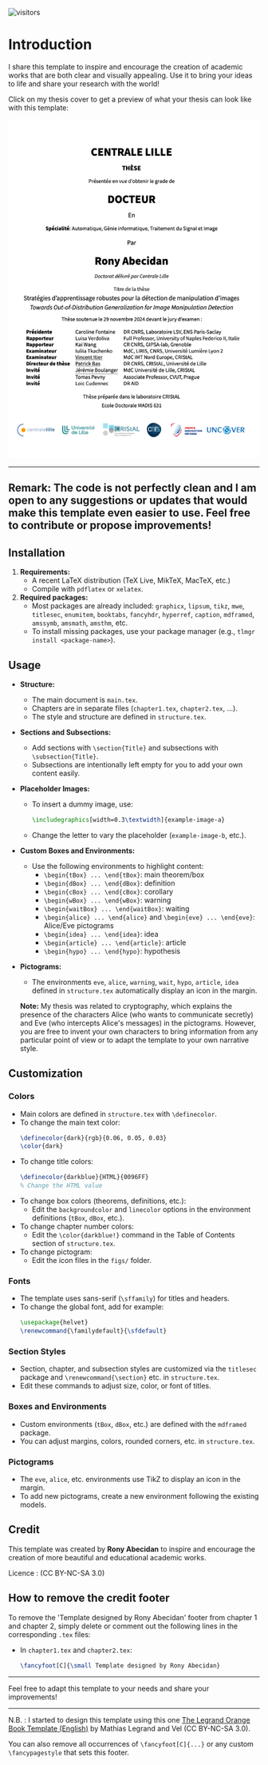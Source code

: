  ![visitors](https://visitor-badge.laobi.icu/badge?page_id=RonyAbecidan.Modern-Manuscript)

# Introduction

I share this template to inspire and encourage the creation of academic works that are both clear and visually appealing. Use it to bring your ideas to life and share your research with the world!

Click on my thesis cover to get a preview of what your thesis can look like with this template:

[![Cover Image](./cover.png "Link to PDF")](https://pdf2flip.forge.apps.education.fr/?p=2&m=0#https://theses.hal.science/tel-04886125v1/document)



---
Remark: The code is not perfectly clean and I am open to any suggestions or updates that would make this template even easier to use. Feel free to contribute or propose improvements!
---


## Installation

1. **Requirements:**
   - A recent LaTeX distribution (TeX Live, MikTeX, MacTeX, etc.)
   - Compile with `pdflatex` or `xelatex`.
2. **Required packages:**
   - Most packages are already included: `graphicx`, `lipsum`, `tikz`, `mwe`, `titlesec`, `enumitem`, `booktabs`, `fancyhdr`, `hyperref`, `caption`, `mdframed`, `amssymb`, `amsmath`, `amsthm`, etc.
   - To install missing packages, use your package manager (e.g., `tlmgr install <package-name>`).

## Usage

- **Structure:**
  - The main document is `main.tex`.
  - Chapters are in separate files (`chapter1.tex`, `chapter2.tex`, ...).
  - The style and structure are defined in `structure.tex`.
- **Sections and Subsections:**
  - Add sections with `\section{Title}` and subsections with `\subsection{Title}`.
  - Subsections are intentionally left empty for you to add your own content easily.
- **Placeholder Images:**
  - To insert a dummy image, use:
    ```latex
    \includegraphics[width=0.3\textwidth]{example-image-a}
    ```
  - Change the letter to vary the placeholder (`example-image-b`, etc.).
- **Custom Boxes and Environments:**
  - Use the following environments to highlight content:
    - `\begin{tBox} ... \end{tBox}`: main theorem/box
    - `\begin{dBox} ... \end{dBox}`: definition
    - `\begin{cBox} ... \end{cBox}`: corollary
    - `\begin{wBox} ... \end{wBox}`: warning
    - `\begin{waitBox} ... \end{waitBox}`: waiting
    - `\begin{alice} ... \end{alice}` and `\begin{eve} ... \end{eve}`: Alice/Eve pictograms
    - `\begin{idea} ... \end{idea}`: idea
    - `\begin{article} ... \end{article}`: article
    - `\begin{hypo} ... \end{hypo}`: hypothesis
- **Pictograms:**
  - The environments `eve`, `alice`, `warning`, `wait`, `hypo`, `article`, `idea` defined in  `structure.tex` automatically display an icon in the margin.

  **Note:** My thesis was related to cryptography, which explains the presence of the characters Alice (who wants to communicate secretly) and Eve (who intercepts Alice's messages) in the pictograms. However, you are free to invent your own characters to bring information from any particular point of view or to adapt the template to your own narrative style.

## Customization

### Colors
- Main colors are defined in `structure.tex` with `\definecolor`.
- To change the main text color:
  ```latex
  \definecolor{dark}{rgb}{0.06, 0.05, 0.03}
  \color{dark}
  ```
- To change title colors:
  ```latex
  \definecolor{darkblue}{HTML}{0096FF}
  % Change the HTML value
  ```
- To change box colors (theorems, definitions, etc.):
  - Edit the `backgroundcolor` and `linecolor` options in the environment definitions (`tBox`, `dBox`, etc.).
- To change chapter number colors:
  - Edit the `\color{darkblue!}` command in the Table of Contents section of `structure.tex`.
- To change pictogram:
  - Edit the icon files in the `figs/` folder.

### Fonts
- The template uses sans-serif (`\sffamily`) for titles and headers.
- To change the global font, add for example:
  ```latex
  \usepackage{helvet}
  \renewcommand{\familydefault}{\sfdefault}
  ```

### Section Styles
- Section, chapter, and subsection styles are customized via the `titlesec` package and `\renewcommand{\section}` etc. in `structure.tex`.
- Edit these commands to adjust size, color, or font of titles.

### Boxes and Environments
- Custom environments (`tBox`, `dBox`, etc.) are defined with the `mdframed` package.
- You can adjust margins, colors, rounded corners, etc. in `structure.tex`.

### Pictograms
- The `eve`, `alice`, etc. environments use TikZ to display an icon in the margin.
- To add new pictograms, create a new environment following the existing models.

## Credit

This template was created by **Rony Abecidan** to inspire and encourage the creation of more beautiful and educational academic works.

Licence : (CC BY-NC-SA 3.0)

## How to remove the credit footer

To remove the 'Template designed by Rony Abecidan' footer from  chapter 1 and chapter 2, simply delete or comment out the following lines in the corresponding `.tex` files:

- In `chapter1.tex` and `chapter2.tex`:
  ```latex
  \fancyfoot[C]{\small Template designed by Rony Abecidan}
  ```

---

Feel free to adapt this template to your needs and share your improvements!

---

N.B. : I started to design this template using this one [The Legrand Orange Book Template (English)](https://www.overleaf.com/latex/templates/the-legrand-orange-book-template-english/jtctyfmnpppc) by Mathias Legrand and Vel (CC BY-NC-SA 3.0).


You can also remove all occurrences of `\fancyfoot[C]{...}` or any custom `\fancypagestyle` that sets this footer.
